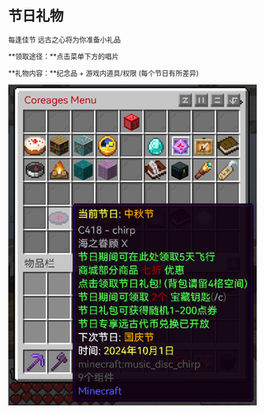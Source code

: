 # 节日礼物

每逢佳节 远古之心将为你准备小礼品

**领取途径：**点击菜单下方的唱片

**礼物内容：**纪念品 + 游戏内道具/权限 (每个节日有所差异)

![快回来！老狗精心为你准备了小礼物！](image/节日礼包领取2.png)

